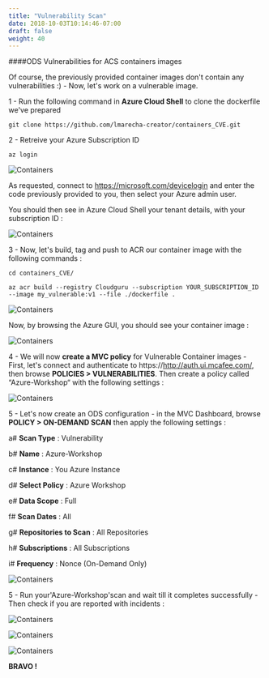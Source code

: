 ```yaml
---
title: "Vulnerability Scan"
date: 2018-10-03T10:14:46-07:00
draft: false
weight: 40
---
```



####ODS Vulnerabilities for ACS containers images 

Of course, the previously provided container images don't contain any vulnerabilities :) - Now, let's work on a vulnerable image.

1 - Run the following command in **Azure Cloud Shell** to clone the dockerfile we've prepared

```
git clone https://github.com/lmarecha-creator/containers_CVE.git
```


2 - Retreive your Azure Subscription ID

```
az login
```
![Containers](/images/mfe/contain1.png?classes=border,shadow)

As requested, connect to https://microsoft.com/devicelogin and enter the code previously provided to you, then select your Azure admin user.

You should then see in Azure Cloud Shell your tenant details, with your subscription ID :

![Containers](/images/mfe/contain2.png?classes=border,shadow)

3 - Now, let's build, tag and push to ACR our container image with the following commands :

```
cd containers_CVE/
```

```
az acr build --registry Cloudguru --subscription YOUR_SUBSCRIPTION_ID --image my_vulnerable:v1 --file ./dockerfile .
```
![Containers](/images/mfe/contain3.png?classes=border,shadow)

Now, by browsing the Azure GUI, you should see your container image :

![Containers](/images/mfe/contain4.png?classes=border,shadow)

4 - We will now **create a MVC policy** for Vulnerable Container images - First, let's connect and authenticate to https://http://auth.ui.mcafee.com/, then browse **POLICIES > VULNERABILITIES**. Then create a policy called “Azure-Workshop“ with the following settings :

![Containers](/images/mfe/contain5.png?classes=border,shadow)

5 - Let's now create an ODS configuration - in the MVC Dashboard, browse **POLICY > ON-DEMAND SCAN** then apply the following settings :

a# **Scan Type** : Vulnerability

b# **Name** : Azure-Workshop

c# **Instance** : You Azure Instance

d# **Select Policy** : Azure Workshop

e# **Data Scope** : Full

f# **Scan Dates** : All

g# **Repositories to Scan** : All Repositories

h# **Subscriptions** : All Subscriptions

i# **Frequency** : Nonce (On-Demand Only)

![Containers](/images/mfe/contain6.png?classes=border,shadow)

5 - Run your'Azure-Workshop'scan and wait till it completes successfully - Then check if you are reported with incidents :

![Containers](/images/mfe/contain8.png?classes=border,shadow)

![Containers](/images/mfe/contain9.png?classes=border,shadow)

![Containers](/images/mfe/container1.png?classes=border,shadow)

**BRAVO !**
